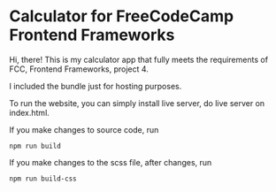 # Calculator for FreeCodeCamp Frontend Frameworks

Hi, there! This is my calculator app that fully meets the requirements of FCC, Frontend Frameworks, project 4.

I included the bundle just for hosting purposes.

To run the website, you can simply install live server, do live server on index.html.

If you make changes to source code, run 

```npm run build```

If you make changes to the scss file, after changes, run

```npm run build-css```